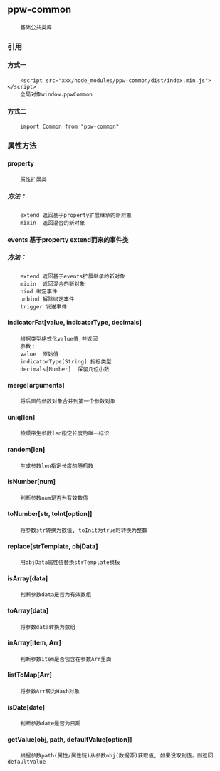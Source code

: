 ## ppw-common
        基础公共类库  

### 引用 
#### 方式一   
        <script src="xxx/node_modules/ppw-common/dist/index.min.js"></script>   
        全局对象window.ppwCommon   
#### 方式二
        import Common from "ppw-common"   

### 属性方法

#### property 
        属性扩展类
#####   方法：   
        extend 返回基于property扩展继承的新对象   
        mixin  返回混合的新对象   

#### events 基于property extend而来的事件类     
#####   方法：  
        extend 返回基于events扩展继承的新对象   
        mixin  返回混合的新对象   
        bind 绑定事件   
        unbind 解除绑定事件   
        trigger 发送事件   

#### indicatorFat[value, indicatorType, decimals] 
        根据类型格式化value值,并返回      
        参数：   
        value  原始值  
        indicatorType[String] 指标类型  
        decimals[Number]  保留几位小数  
#### merge[arguments] 
        将后面的参数对象合并到第一个参数对象   
#### uniq[len] 
        按顺序生参数len指定长度的唯一标识      
#### random[len] 
        生成参数len指定长度的随机数   
#### isNumber[num]  
        判断参数num是否为有效数值     
#### toNumber[str, toInt[option]]   
        将参数str转换为数值, toInit为true时转换为整数   
#### replace[strTemplate, objData] 
        用objData属性值替换strTemplate模板   
#### isArray[data]  
        判断参数data是否为有效数组     
#### toArray[data]  
        将参数data转换为数组   
#### inArray[item, Arr]  
        判断参数item是否包含在参数Arr里面   
#### listToMap[Arr] 
        将参数Arr转为Hash对象     
#### isDate[date]   
        判断参数date是否为日期   
#### getValue[obj, path, defaultValue[option]]  
        根据参数path(属性/属性链)从参数obj(数据源)获取值, 如果没取到值，则返回defaultValue       
